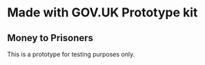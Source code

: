 # Made with GOV.UK Prototype kit

## Money to Prisoners

This is a prototype for testing purposes only.
